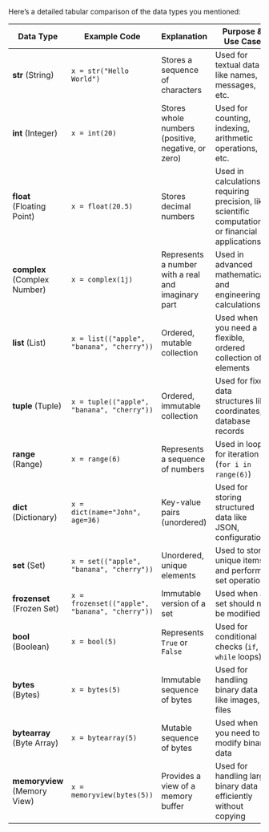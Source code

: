 Here’s a detailed tabular comparison of the data types you mentioned:  

| Data Type    | Example Code | Explanation | Purpose & Use Case |  
|-------------|-------------|-------------|---------------------|  
| **str** (String) | `x = str("Hello World")` | Stores a sequence of characters | Used for textual data like names, messages, etc. |  
| **int** (Integer) | `x = int(20)` | Stores whole numbers (positive, negative, or zero) | Used for counting, indexing, arithmetic operations, etc. |  
| **float** (Floating Point) | `x = float(20.5)` | Stores decimal numbers | Used in calculations requiring precision, like scientific computations or financial applications |  
| **complex** (Complex Number) | `x = complex(1j)` | Represents a number with a real and imaginary part | Used in advanced mathematical and engineering calculations |  
| **list** (List) | `x = list(("apple", "banana", "cherry"))` | Ordered, mutable collection | Used when you need a flexible, ordered collection of elements |  
| **tuple** (Tuple) | `x = tuple(("apple", "banana", "cherry"))` | Ordered, immutable collection | Used for fixed data structures like coordinates, database records |  
| **range** (Range) | `x = range(6)` | Represents a sequence of numbers | Used in loops for iteration (`for i in range(6)`) |  
| **dict** (Dictionary) | `x = dict(name="John", age=36)` | Key-value pairs (unordered) | Used for storing structured data like JSON, configurations |  
| **set** (Set) | `x = set(("apple", "banana", "cherry"))` | Unordered, unique elements | Used to store unique items and perform set operations |  
| **frozenset** (Frozen Set) | `x = frozenset(("apple", "banana", "cherry"))` | Immutable version of a set | Used when a set should not be modified |  
| **bool** (Boolean) | `x = bool(5)` | Represents `True` or `False` | Used for conditional checks (`if`, `while` loops) |  
| **bytes** (Bytes) | `x = bytes(5)` | Immutable sequence of bytes | Used for handling binary data like images, files |  
| **bytearray** (Byte Array) | `x = bytearray(5)` | Mutable sequence of bytes | Used when you need to modify binary data |  
| **memoryview** (Memory View) | `x = memoryview(bytes(5))` | Provides a view of a memory buffer | Used for handling large binary data efficiently without copying |  

